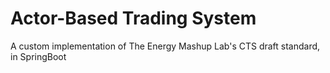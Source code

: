 # Actor-Based Trading System
 A custom implementation of The Energy Mashup Lab's CTS draft standard, in SpringBoot
